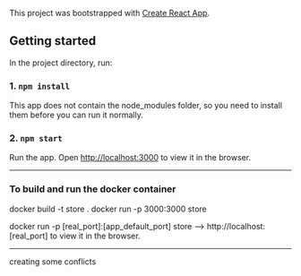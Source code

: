 This project was bootstrapped with [Create React App](https://github.com/facebook/create-react-app).

## Getting started

In the project directory, run:

### 1. `npm install`

This app does not contain the node_modules folder, so you need to install them before you can run it normally.

### 2. `npm start`

Run the app. Open [http://localhost:3000](http://localhost:3000) to view it in the browser.
_______________________________________________________________________________________________________________________________
### To build and run the docker container
docker build -t store .
docker run -p 3000:3000 store

docker run -p [real_port]:[app_default_port] store
--> http://localhost:[real_port] to view it in the browser.

-------------------------------------
creating some conflicts
